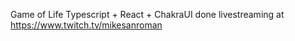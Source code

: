 Game of Life Typescript + React + ChakraUI done livestreaming at https://www.twitch.tv/mikesanroman
